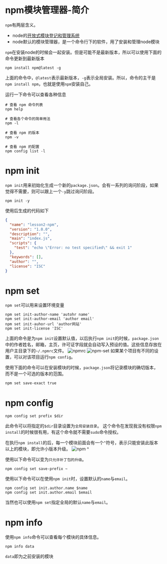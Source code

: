 # npm模块管理器-简介
`npm`有两层含义。
- node的[开放式模块登记和管理系统](https://www.npmjs.com/)
- node默认的模块管理器，是一个命令行下的软件，用了安装和管理node模块

`npm`在安装node的时候会一起安装。但是可能不是最新版本，所以可以使用下面的命令更新到最新版本
```
npm install npm@latest -g
```
上面的命令中，`@latest`表示最新版本，`-g`表示全局安装。所以，命令的主干是`npm install npm`，也就是使用`npm`安装自己。

运行一下命令可以查看各种信息
```
# 查看 npm 命令列表
npm help

# 查看各个命令的简单用法
npm -l

# 查看 npm 的版本
npm -v

# 查看 npm 的配置
npm config list -l
```

# npm init
`npm init`用来初始化生成一个新的`package.json`。会有一系列的询问阶段，如果觉得不需要，则可以跟上一个`-y`跳过询问阶段。
```
npm init -y
```
使用后生成的代码如下
```json
{
  "name": "lesson2-npm",
  "version": "1.0.0",
  "description": "",
  "main": "index.js",
  "scripts": {
    "test": "echo \"Error: no test specified\" && exit 1"
  },
  "keywords": [],
  "author": "",
  "license": "ISC"
}
```

# npm set
`npm set`可以用来设置环境变量
```
npm set init-author-name 'autohr name'
npm set init-author-email 'author email'
npm set init-auhor-url 'author网站'
npm set init-license 'ISC'
```
上面的命令是为`npm init`设置默认值，以后执行`npm init`的时候，`package.json`中的作者姓名，邮箱，主页，许可证字段就会自动写入预设的值。这些信息存放在用户主目录下的`~/.npmrc`文件。
![npmrc](http://p0hnox1tr.bkt.clouddn.com/npmrc.png)
![npm-set](http://p0hnox1tr.bkt.clouddn.com/npm-set.png)
如果某个项目有不同的设置，可以对该项目运行`npm config`。

使用下面的命令可以在安装模块的时候，`package.json`将记录模块的确切版本，而不是一个可选的版本的范围。
```
npm set save-exact true
```

# npm config
```
npm config set prefix $dir
```
此命令可以将指定的`$dir`目录设置为`全局安装目录`。
这个命令在发现我没有权限`npm install`的时候很有用，有这个命令就不需要`sudo`命令授权。

在执行`npm install`的后，每一个模块前面会有一个`^`符号，表示只能安装此版本以上的模块，即允许小版本升级。
![npm ^](http://p0hnox1tr.bkt.clouddn.com/npm%20%5E.png)

使用以下命令可以变为`只允许补丁包的升级`。
```
npm config set save-prefix ~
```

使用以下命令可以在使用`npm init`时，设置默认的`name`与`email`。
```
npm config set init.author.name $name
npm config set init.author.email $email
```
当然也可以使用`npm set`指定全局的默认`name`与`email`。

# npm info
使用`npm info`命令可以查看每个模块的具体信息。
```
npm info data
```
`data`即为之前安装的模块